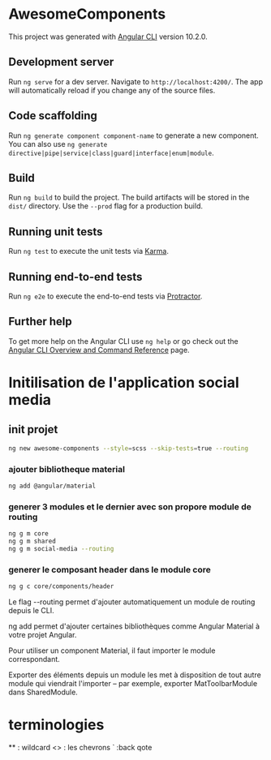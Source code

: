 # AwesomeComponents

This project was generated with [Angular CLI](https://github.com/angular/angular-cli) version 10.2.0.

## Development server

Run `ng serve` for a dev server. Navigate to `http://localhost:4200/`. The app will automatically reload if you change any of the source files.

## Code scaffolding

Run `ng generate component component-name` to generate a new component. You can also use `ng generate directive|pipe|service|class|guard|interface|enum|module`.

## Build

Run `ng build` to build the project. The build artifacts will be stored in the `dist/` directory. Use the `--prod` flag for a production build.

## Running unit tests

Run `ng test` to execute the unit tests via [Karma](https://karma-runner.github.io).

## Running end-to-end tests

Run `ng e2e` to execute the end-to-end tests via [Protractor](http://www.protractortest.org/).

## Further help

To get more help on the Angular CLI use `ng help` or go check out the [Angular CLI Overview and Command Reference](https://angular.io/cli) page.


# Initilisation de l'application social media
## init projet
```Bash
ng new awesome-components --style=scss --skip-tests=true --routing
```
### ajouter bibliotheque material 
```Bash
ng add @angular/material
```

### generer 3 modules et le dernier avec son propore module de routing 
```Bash
ng g m core
ng g m shared
ng g m social-media --routing
````

### generer le composant header dans le module core 
```Bash
ng g c core/components/header
```

Le flag  --routing  permet d'ajouter automatiquement un module de routing depuis le CLI.

ng add  permet d'ajouter certaines bibliothèques comme Angular Material à votre projet Angular.

Pour utiliser un component Material, il faut importer le module correspondant.

Exporter des éléments depuis un module les met à disposition de tout autre module qui viendrait l'importer – par exemple, exporter MatToolbarModule dans SharedModule.

# terminologies
** : wildcard
<> : les chevrons
`  :back qote 
